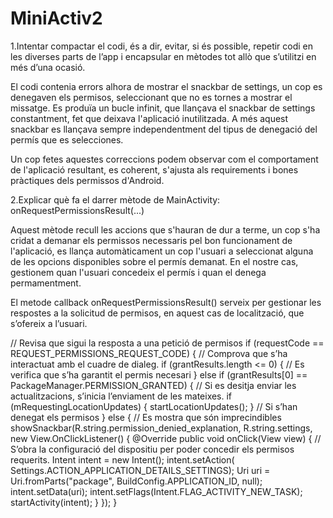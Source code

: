 MiniActiv2
============================

1.Intentar compactar el codi, és a dir, evitar, si és possible, repetir codi en les diverses
  parts de l’app i encapsular en mètodes tot allò que s’utilitzi en més d’una ocasió.

  El codi contenia errors alhora de mostrar el snackbar de settings, un cop es denegaven els permisos, seleccionant que no es tornes a mostrar el missatge.
  Es produïa un bucle infinit, que llançava el snackbar de settings constantment, fet que deixava l'aplicació inutilitzada. A més aquest snackbar
  es llançava sempre independentment del tipus de denegació del permís que es selecciones.

  Un cop fetes aquestes correccions podem observar com el comportament de l'aplicació resultant, es coherent, s'ajusta als requirements i
  bones pràctiques dels permissos d'Android.

2.Explicar què fa el darrer mètode de MainActivity: onRequestPermissionsResult(...)

  Aquest mètode recull les accions que s'hauran de dur a terme, un cop s'ha cridat a demanar els permissos necessaris pel bon funcionament de l'aplicació,
  es llança automàticament un cop l'usuari a seleccionat alguna de les opcions disponibles sobre el permís demanat. En el nostre cas, gestionem quan l'usuari
  concedeix el permís i quan el denega permamentment.

  El metode callback onRequestPermissionsResult() serveix per gestionar les respostes a la solicitud de permisos, en aquest cas de localització, que s’ofereix a l’usuari.

  // Revisa que sigui la resposta a una petició de permisos
  if (requestCode == REQUEST_PERMISSIONS_REQUEST_CODE) {
     // Comprova que s’ha interactuat amb el cuadre de dialeg.
     if (grantResults.length <= 0) {
      // Es verifica que s’ha garantit el permis necesari
      } else if (grantResults[0] == PackageManager.PERMISSION_GRANTED) {
         // Si es desitja enviar les actualitzacions, s’inicia l’enviament de les mateixes.
         if (mRequestingLocationUpdates) {
             startLocationUpdates();
          }
      // Si s’han denegat els permisos
      } else {
          // Es mostra que són imprecindibles
         showSnackbar(R.string.permission_denied_explanation,
                  R.string.settings, new View.OnClickListener() {
                      @Override
                      public void onClick(View view) {
                      // S’obra la configuració del dispositiu per poder concedir els permisos requerits.
                          Intent intent = new Intent();
                          intent.setAction(
                                  Settings.ACTION_APPLICATION_DETAILS_SETTINGS);
                          Uri uri = Uri.fromParts("package",
                                  BuildConfig.APPLICATION_ID, null);
                          intent.setData(uri);
                          intent.setFlags(Intent.FLAG_ACTIVITY_NEW_TASK);
                          startActivity(intent);
                      }
                  });
      }
